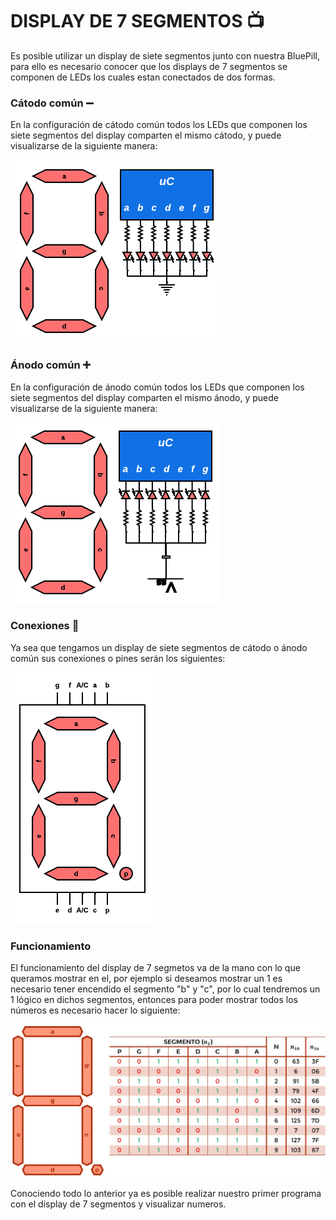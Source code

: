 # DISPLAY DE 7 SEGMENTOS :tv:
Es posible utilizar un display de siete segmentos junto con nuestra BluePill, para ello es necesario conocer que los displays de 7 segmentos se componen de
LEDs los cuales estan conectados de dos formas.

### Cátodo común :heavy_minus_sign:
En la configuración de cátodo común todos los LEDs que componen los siete segmentos del display comparten el mismo cátodo, y puede visualizarse de la siguiente manera:
<div>
    <img src="/IMGS/uControladores/D7Scc.png">
</div>

### Ánodo común :heavy_plus_sign:
En la configuración de ánodo común todos los LEDs que componen los siete segmentos del display comparten el mismo ánodo, y puede visualizarse de la siguiente manera:
<div>
    <img src="/IMGS/uControladores/D7Sac.png">
</div>

### Conexiones :electric_plug:
Ya sea que tengamos un display de siete segmentos de cátodo o ánodo común sus conexiones o pines serán los siguientes:
<div>
    <img src="/IMGS/uControladores/D7Spin.png">
</div>

### Funcionamiento
El funcionamiento del display de 7 segmetos va de la mano con lo que queramos mostrar en el, por ejemplo si deseamos mostrar un 1 es necesario tener encendido el
segmento "b" y "c", por lo cual tendremos un 1 lógico en dichos segmentos, entonces para poder mostrar todos los números es necesario hacer lo siguiente:
<div>
    <img src="/IMGS/uControladores/D7Stbl.JPG">
</div>

Conociendo todo lo anterior ya es posible realizar nuestro primer programa con el display de 7 segmentos y visualizar numeros.